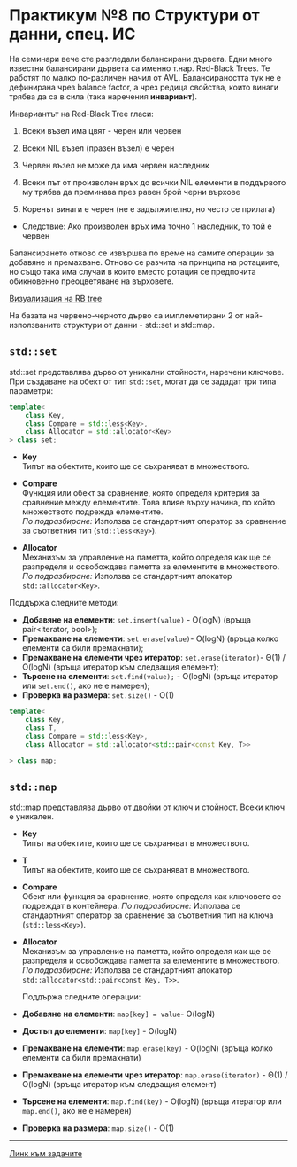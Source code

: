# Практикум №8 по Структури от данни, спец. ИС

На семинари вече сте разгледали балансирани дървета. Едни много известни балансирани дървета са именно т.нар. Red-Black Trees. Те работят по малко по-различен начил от AVL. 
Балансираността тук не е дефинирана чрез balance factor, а чрез редица свойства, които винаги трябва да са в сила (така наречения **инвариант**).

Инвариантът на Red-Black Tree гласи:
1) Всеки възел има цвят - черен или червен

2) Всеки NIL възел (празен възел) е черен

3) Червен възел не може да има червен наследник

4) Всеки път от произволен връх до всички NIL елементи в поддървото му трябва да преминава през равен брой черни върхове

5) Коренът винаги е черен (не е задължително, но често се прилага)

* Следствие: Ако произволен връх има точно 1 наследник, то той е червен

Балансирането отново се извършва по време на самите операции за добавяне и премахване. Отново се разчита на принципа на ротациите, но също така има случаи в които вместо ротация се предпочита обикновенно преоцветяване на върховете.

[Визуализация на RB tree](https://ds2-iiith.vlabs.ac.in/exp/red-black-tree/red-black-tree-oprations/simulation/redblack.html)

На базата на червено-черното дърво са имплеметирани 2 от най-използваните структури от данни - std::set и std::map.

## `std::set`
std::set представлява дърво от уникални стойности, наречени ключове. 
При създаване на обект от тип `std::set`, могат да се зададат три типа параметри:

```c++
template<
    class Key,
    class Compare = std::less<Key>,
    class Allocator = std::allocator<Key>
> class set;
```
- **Key**  
  Типът на обектите, които ще се съхраняват в множеството.

- **Compare**  
  Функция или обект за сравнение, която определя критерия за сравнение между елементите. Това влияе върху начина, по който множеството подрежда елементите.  
  *По подразбиране:* Използва се стандартният оператор за сравнение за съответния тип (`std::less<Key>`).

- **Allocator**  
  Механизъм за управление на паметта, който определя как ще се разпределя и освобождава паметта за елементите в множеството.  
  *По подразбиране:* Използва се стандартният алокатор `std::allocator<Key>`.
  
Поддържа следните методи:
- **Добавяне на елементи**: `set.insert(value)` - O(logN) (връща pair<iterator, bool>);
- **Премахване на елементи**: `set.erase(value)`- O(logN) (връща колко елементи са били премахнати);
- **Премахване на елементи чрез итератор**: `set.erase(iterator)`- Θ(1) / O(logN) (връща итератор към следващия елемент);
- **Търсене на елементи**: `set.find(value);` - O(logN) (връща итератор или `set.end()`, ако не е намерен);
- **Проверка на размера**: `set.size()` - O(1)

```c++
template<
    class Key,
    class T,
    class Compare = std::less<Key>,
    class Allocator = std::allocator<std::pair<const Key, T>>

> class map;
```

## `std::map`
std::map представлява дърво от двойки от ключ и стойност. Всеки ключ е уникален. 

- **Key**  
  Типът на обектите, които ще се съхраняват в множеството.

- **T**  
  Типът на обектите, които ще се съхраняват в множеството.

- **Compare**  
  Обект или функция за сравнение, която определя как ключовете се подреждат в контейнера.
  *По подразбиране:* Използва се стандартният оператор за сравнение за съответния тип на ключа (`std::less<Key>`).

- **Allocator**  
  Механизъм за управление на паметта, който определя как ще се разпределя и освобождава паметта за елементите в множеството.  
  *По подразбиране:* Използва се стандартният алокатор `std::allocator<std::pair<const Key, T>>`.

  Поддържа следните операции:
- **Добавяне на елементи**: `map[key] = value`- O(logN)
- **Достъп до елементи**: `map[key]` - O(logN)
- **Премахване на елементи**: `map.erase(key)` - O(logN) (връща колко елементи са били премахнати)
- **Премахване на елементи чрез итератор**: `map.erase(iterator)` - Θ(1) / O(logN) (връща итератор към следващия елемент)
- **Търсене на елементи**: `map.find(key)` - O(logN) (връща итератор или `map.end()`, ако не е намерен)
- **Проверка на размера**: `map.size()` - O(1)

---
[Линк към задачите](https://leetcode.com/problem-list/a6culvq1/)
